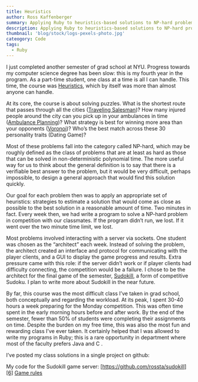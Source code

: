 ```yaml
---
title: Heuristics
author: Ross Kaffenberger
summary: Applying Ruby to heuristics-based solutions to NP-hard problems in computer science
description: Applying Ruby to heuristics-based solutions to NP-hard problems in computer science
thumbnail: 'blog/stock/logs-pexels-photo.jpg'
cateogory: Code
tags:
  - Ruby
---
```

I just completed another semester of grad school at NYU. Progress towards my computer science degree has been slow: this is my fourth year in the program. As a part-time student, one class at a time is all I can handle. This time, the course was [Heuristics][1], which by itself was more than almost anyone can handle.

At its core, the course is about solving puzzles. What is the shortest route that passes through all the cities ([Traveling Salesman][2])? How many injured people around the city can you pick up in your ambulances in time ([Ambulance Planning][3])? What strategy is best for winning more area than your opponents ([Voronoi][4])? Who’s the best match across these 30 personality traits (Dating Game)?

Most of these problems fall into the category called NP-hard, which may be roughly defined as the class of problems that are at least as hard as those that can be solved in non-deterministic polynomial time. The more useful way for us to think about the general definition is to say that there is a verifiable best answer to the problem, but it would be very difficult, perhaps impossible, to design a general approach that would find this solution quickly.

Our goal for each problem then was to apply an appropriate set of heuristics: strategies to estimate a solution that would come as close as possible to the best solution in a reasonable amount of time. Two minutes in fact. Every week then, we had write a program to solve a NP-hard problem in competition with our classmates. If the program didn’t run, we lost. If it went over the two minute time limit, we lost.

Most problems involved interacting with a server via sockets. One student was chosen as the “architect” each week. Instead of solving the problem, the architect created an interface and protocol for communicating with the player clients, and a GUI to display the game progress and results. Extra pressure came with this role: if the server didn’t work or if player clients had difficulty connecting, the competition would be a failure. I chose to be the architect for the final game of the semester, [Sudokill][5], a form of competitive Sudoku. I plan to write more about Sudokill in the near future.

By far, this course was the most difficult class I’ve taken in grad school, both conceptually and regarding the workload. At its peak, I spent 30-40 hours a week preparing for the Monday competition. This was often time spent in the early morning hours before and after work. By the end of the semester, fewer than 50% of students were completing their assignments on time. Despite the burden on my free time, this was also the most fun and rewarding class I’ve ever taken. It certainly helped that I was allowed to write my programs in Ruby; this is a rare opportunity in department where most of the faculty prefers Java and C .

I’ve posted my class solutions in a single project on github:

My code for the Sudokill game server:
[https://github.com/rossta/sudokill][6]
[Game rules][7]

[1]:	http://cs.nyu.edu/courses/fall10/G22.2965-001/index.html
[2]:	http://cs.nyu.edu/courses/fall10/G22.2965-001/travelingsalesman.html
[3]:	http://cs.nyu.edu/courses/fall10/G22.2965-001/ambulance.html
[4]:	http://cs.nyu.edu/courses/fall10/G22.2965-001/voronoi.html
[5]:	http://cs.nyu.edu/courses/fall10/G22.2965-001/sudokill.html
[6]:	https://github.com/rossta/sudokill
[7]:	http://cs.nyu.edu/courses/fall10/G22.2965-001/sudokill.html
